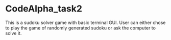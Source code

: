 # CodeAlpha_task2
This is a sudoku solver game with basic terminal GUI. User can either chose to play the game of randomly generated sudoku or ask the computer to solve it.
